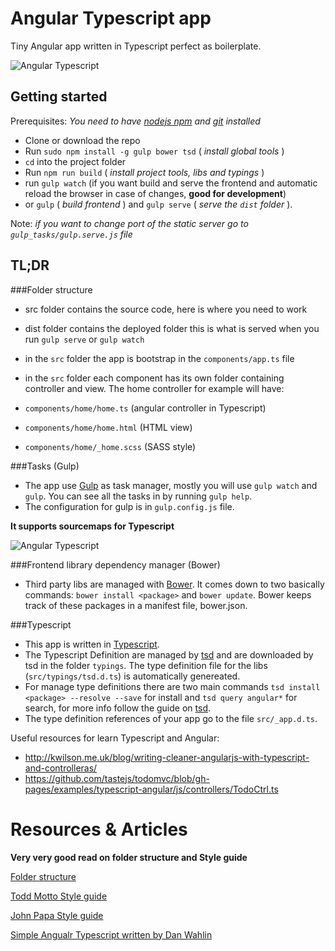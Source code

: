 # Angular Typescript app

Tiny Angular app written in Typescript perfect as boilerplate.

![Angular Typescript](./angular-typescript.png)

## Getting started

Prerequisites: *You need to have [nodejs npm](https://nodejs.org/) and [git](https://git-scm.com/) installed*

- Clone or download the repo
- Run ```sudo npm install -g gulp bower tsd``` ( *install global tools* )
- ```cd``` into the project folder
- Run ```npm run build``` ( *install project tools, libs and typings* )
- run ```gulp watch``` (if you want build and serve the frontend and automatic reload the browser in case of changes, **good for development**)
- or ```gulp``` ( *build frontend* ) and ```gulp serve``` ( *serve the ```dist``` folder* ).

Note: *if you want to change port of the static server go to ```gulp_tasks/gulp.serve.js``` file*

## TL;DR

###Folder structure

- src folder contains the source code, here is where you need to work
- dist folder contains the deployed folder this is what is served when you run ```gulp serve``` or ```gulp watch```
- in the ```src``` folder the app is bootstrap in the ```components/app.ts``` file
- in the ```src``` folder each component has its own folder containing controller and view. The home controller for example will have:

- ```components/home/home.ts``` (angular controller in Typescript)
- ```components/home/home.html``` (HTML view)
- ```components/home/_home.scss``` (SASS style)

###Tasks (Gulp)

- The app use [Gulp](http://gulpjs.com/) as task manager, mostly you will use ```gulp watch``` and ```gulp```. You can see all the tasks in by running ```gulp help```.
- The configuration for gulp is in ```gulp.config.js``` file.

**It supports sourcemaps for Typescript**

![Angular Typescript](./typescript-sourcemaps.png)

###Frontend library dependency manager (Bower)

- Third party libs are managed with [Bower](http://bower.io/). It comes down to two basically commands: ```bower install <package>``` and ```bower update```. Bower keeps track of these packages in a manifest file, bower.json.

###Typescript

- This app is written in [Typescript](http://www.typescriptlang.org/).
- The Typescript Definition are managed by [tsd](https://www.npmjs.com/package/tsd) and are downloaded by tsd in the folder ```typings```. The type definition file for the libs (```src/typings/tsd.d.ts```) is automatically genereated.
- For manage type definitions there are two main commands ```tsd install <package> --resolve --save``` for install and ```tsd query angular*``` for search, for more info follow the guide on [tsd](https://www.npmjs.com/package/tsd).
- The type definition references of your app go to the file ```src/_app.d.ts```.


Useful resources for learn Typescript and Angular:
- http://kwilson.me.uk/blog/writing-cleaner-angularjs-with-typescript-and-controlleras/
- https://github.com/tastejs/todomvc/blob/gh-pages/examples/typescript-angular/js/controllers/TodoCtrl.ts

# Resources & Articles
__Very very good read on folder structure and Style guide__

[Folder structure](https://scotch.io/tutorials/angularjs-best-practices-directory-structure)

[Todd Motto Style guide](https://github.com/toddmotto/angularjs-styleguide)

[John Papa Style guide](https://github.com/johnpapa/angular-styleguide)

[Simple Angualr Typescript written by Dan Wahlin](https://github.com/DanWahlin/AngularIn20TypeScript)
